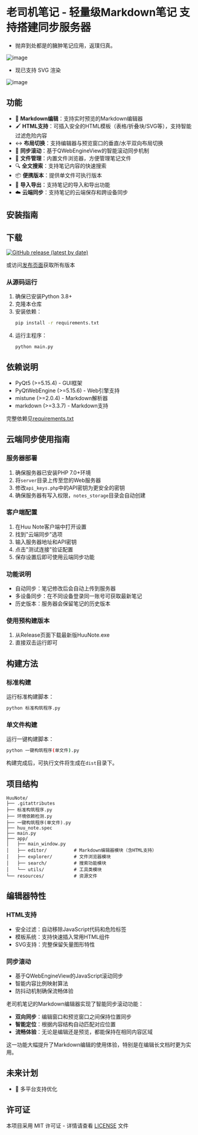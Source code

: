 # 老司机笔记 - 轻量级Markdown笔记 支持搭建同步服务器

 - 抛弃到处都是的臃肿笔记应用，返璞归真。

![image](https://github.com/user-attachments/assets/bdc044d3-2520-417f-86a7-05bc41972561)


- 现已支持 SVG 渲染

![image](https://github.com/user-attachments/assets/2497f797-d36f-4b9c-8453-34372a47b094)

## 功能

- 📝 **Markdown编辑**：支持实时预览的Markdown编辑器
- 🖌️ **HTML支持**：可插入安全的HTML模板（表格/折叠块/SVG等），支持智能过滤危险内容
- ↔️ **布局切换**：支持编辑器与预览窗口的垂直/水平双向布局切换
- 🔄 **同步滚动**：基于QWebEngineView的智能滚动同步机制
- 📂 **文件管理**：内置文件浏览器，方便管理笔记文件
- 🔍 **全文搜索**：支持笔记内容的快速搜索
- 📦 **便携版本**：提供单文件可执行版本
- 🔄 **导入导出**：支持笔记的导入和导出功能
- ☁️ **云端同步**：支持笔记的云端保存和跨设备同步

## 安装指南

## 下载

[![GitHub release (latest by date)](https://img.shields.io/github/v/release/RusianHu/Huu-Note?style=for-the-badge)](https://github.com/RusianHu/Huu-Note/releases/latest)

或访问[发布页面](https://github.com/RusianHu/Huu-Note/releases)获取所有版本

### 从源码运行

1. 确保已安装Python 3.8+
2. 克隆本仓库
3. 安装依赖：
   ```bash
   pip install -r requirements.txt
   ```
4. 运行主程序：
   ```bash
   python main.py
   ```
## 依赖说明

- PyQt5 (>=5.15.4) - GUI框架
- PyQtWebEngine (>=5.15.6) - Web引擎支持
- mistune (>=2.0.4) - Markdown解析器
- markdown (>=3.3.7) - Markdown支持

完整依赖见[requirements.txt](requirements.txt)

## 云端同步使用指南

### 服务器部署
1. 确保服务器已安装PHP 7.0+环境
2. 将`server`目录上传至您的Web服务器
3. 修改`api_keys.php`中的API密钥为更安全的密钥
4. 确保服务器有写入权限，`notes_storage`目录会自动创建

### 客户端配置
1. 在Huu Note客户端中打开设置
2. 找到"云端同步"选项
3. 输入服务器地址和API密钥
4. 点击"测试连接"验证配置
5. 保存设置后即可使用云端同步功能

### 功能说明
- 自动同步：笔记修改后会自动上传到服务器
- 多设备同步：在不同设备登录同一账号可获取最新笔记
- 历史版本：服务器会保留笔记的历史版本

### 使用预构建版本

1. 从Release页面下载最新版HuuNote.exe
2. 直接双击运行即可

## 构建方法

### 标准构建

运行标准构建脚本：
```bash
python 标准构筑程序.py
```

### 单文件构建

运行一键构建脚本：
```bash
python 一键构筑程序(单文件).py
```

构建完成后，可执行文件将生成在`dist`目录下。

## 项目结构

```
HuuNote/
├── .gitattributes
├── 标准构筑程序.py
├── 环境依赖检测.py
├── 一键构筑程序(单文件).py
├── huu_note.spec
├── main.py
├── app/
│   ├── main_window.py
│   ├── editor/          # Markdown编辑器模块（含HTML支持）
│   ├── explorer/        # 文件浏览器模块
│   ├── search/          # 搜索功能模块
│   └── utils/           # 工具类模块
└── resources/           # 资源文件
```

## 编辑器特性

### HTML支持

- 安全过滤：自动移除JavaScript代码和危险标签
- 模板系统：支持快速插入常用HTML组件
- SVG支持：完整保留矢量图形特性

### 同步滚动

- 基于QWebEngineView的JavaScript滚动同步
- 智能内容比例映射算法
- 防抖动机制确保流畅体验

老司机笔记的Markdown编辑器实现了智能同步滚动功能：

- **双向同步**：编辑窗口和预览窗口之间保持位置同步
- **智能定位**：根据内容结构自动匹配对应位置
- **流畅体验**：无论是编辑还是预览，都能保持在相同内容区域

这一功能大幅提升了Markdown编辑的使用体验，特别是在编辑长文档时更为实用。


## 未来计划

- 📱 多平台支持优化

## 许可证

本项目采用 MIT 许可证 - 详情请查看 [LICENSE](LICENSE) 文件
